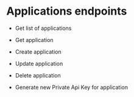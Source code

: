 # Applications endpoints


* Get list of applications


* Get application


* Create application


* Update application


* Delete application


* Generate new Private Api Key for application
